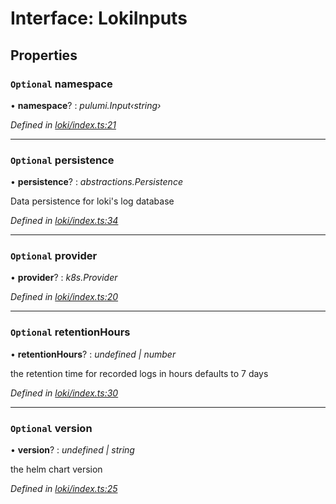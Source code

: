 
# Interface: LokiInputs

## Properties

### `Optional` namespace

• **namespace**? : *pulumi.Input‹string›*

*Defined in [loki/index.ts:21](https://github.com/Place1/kloudlib/blob/27a9d16/packages/loki/index.ts#L21)*

___

### `Optional` persistence

• **persistence**? : *abstractions.Persistence*

Data persistence for loki's log database

*Defined in [loki/index.ts:34](https://github.com/Place1/kloudlib/blob/27a9d16/packages/loki/index.ts#L34)*

___

### `Optional` provider

• **provider**? : *k8s.Provider*

*Defined in [loki/index.ts:20](https://github.com/Place1/kloudlib/blob/27a9d16/packages/loki/index.ts#L20)*

___

### `Optional` retentionHours

• **retentionHours**? : *undefined | number*

the retention time for recorded logs in hours
defaults to 7 days

*Defined in [loki/index.ts:30](https://github.com/Place1/kloudlib/blob/27a9d16/packages/loki/index.ts#L30)*

___

### `Optional` version

• **version**? : *undefined | string*

the helm chart version

*Defined in [loki/index.ts:25](https://github.com/Place1/kloudlib/blob/27a9d16/packages/loki/index.ts#L25)*
